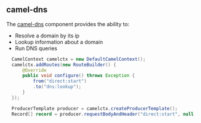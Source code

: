 ## camel-dns

The [camel-dns](http://camel.apache.org/dns.html) component provides the ability to:

* Resolve a domain by its ip
* Lookup information about a domain
* Run DNS queries

```java
  CamelContext camelctx = new DefaultCamelContext();
  camelctx.addRoutes(new RouteBuilder() {
      @Override
      public void configure() throws Exception {
          from("direct:start")
          .to("dns:lookup");
      }
  });

  ProducerTemplate producer = camelctx.createProducerTemplate();
  Record[] record = producer.requestBodyAndHeader("direct:start", null, DnsConstants.DNS_NAME, "wildfly.org", Record[].class);
```
